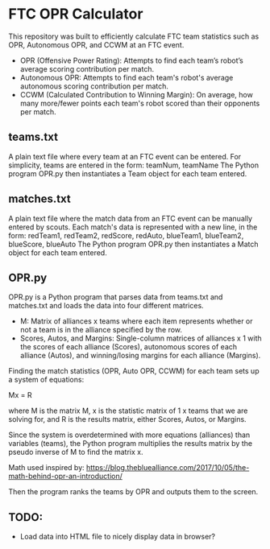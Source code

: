 # FTC OPR Calculator
This repository was built to efficiently calculate FTC team statistics such as OPR, Autonomous OPR, and CCWM at an FTC event.

 * OPR (Offensive Power Rating): Attempts to find each team’s robot’s average scoring contribution per match.
 * Autonomous OPR: Attempts to find each team's robot's average autonomous scoring contribution per match.
 * CCWM (Calculated Contribution to Winning Margin): On average, how many more/fewer points each team's robot scored than their opponents per match.

## teams.txt
A plain text file where every team at an FTC event can be entered. For simplicity, teams are entered in the form:
  teamNum, teamName
The Python program OPR.py then instantiates a Team object for each team entered.

## matches.txt
A plain text file where the match data from an FTC event can be manually entered by scouts. Each match's data is 
represented with a new line, in the form:
  redTeam1, redTeam2, redScore, redAuto, blueTeam1, blueTeam2, blueScore, blueAuto
The Python program OPR.py then instantiates a Match object for each team entered.

## OPR.py
OPR.py is a Python program that parses data from teams.txt and matches.txt and loads the data into four different matrices. 

 * M: Matrix of alliances x teams where each item represents whether or not a team is in the alliance specified by the row.
 * Scores, Autos, and Margins: Single-column matrices of alliances x 1 with the scores of each alliance (Scores), autonomous scores of each alliance (Autos), and winning/losing margins for each alliance (Margins).
 
Finding the match statistics (OPR, Auto OPR, CCWM) for each team sets up a system of equations:

  Mx = R

where M is the matrix M, x is the statistic matrix of 1 x teams that we are solving for, and R is the results matrix, either Scores, Autos, or Margins.

Since the system is overdetermined with more equations (alliances) than variables (teams), the Python program multiplies the results matrix by the pseudo inverse of M to find the matrix x.

Math used inspired by: https://blog.thebluealliance.com/2017/10/05/the-math-behind-opr-an-introduction/

Then the program ranks the teams by OPR and outputs them to the screen.

## TODO: 
 * Load data into HTML file to nicely display data in browser?

